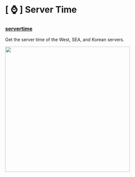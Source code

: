 # [ ⌚ ] Server Time

### [servertime](https://github.com/Dreadnotic/YAGPDB-Custom-Commands/blob/main/Server%20Time/servertime)
Get the server time of the West, SEA, and Korean servers.

<img src="https://i.imgur.com/iwpBUN7.png" width="400"/>
